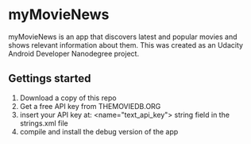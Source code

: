 # myMovieNews
myMovieNews is an app that discovers latest and popular movies and shows relevant information about them. This was created as an Udacity Android Developer Nanodegree project.

## Gettings started
1. Download a copy of this repo
2. Get a free API key from THEMOVIEDB.ORG
3. insert your API key at: <name="text_api_key"> string field in the strings.xml file
4. compile and install the debug version of the app 
